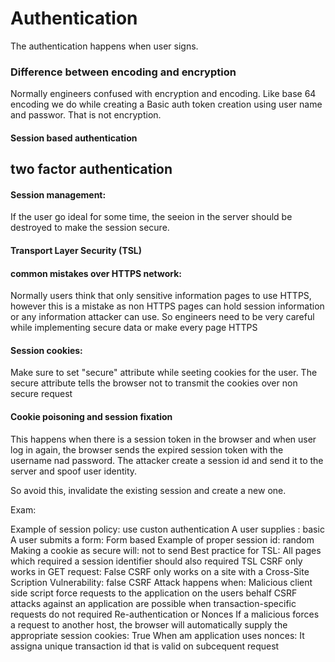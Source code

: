 # Authentication

The authentication happens when user signs.


### Difference between encoding and encryption

Normally engineers confused with encryption and encoding. Like base 64 encoding we do while creating a Basic auth token creation using user name and passwor.
That is not encryption.


#### Session based authentication


## two factor authentication


#### Session management:
If the user go ideal for some time, the seeion in the server should be destroyed to make the session secure.


#### Transport Layer Security (TSL)


#### common mistakes over HTTPS network:
Normally users think that only sensitive information pages to use HTTPS, however this is a mistake as non HTTPS pages can hold session information or any information attacker can use.
So engineers need to be very careful while implementing secure data or make every page HTTPS

#### Session cookies:

Make sure to set "secure" attribute while seeting cookies for the user. The secure attribute tells the browser not to transmit the cookies over non secure request


#### Cookie poisoning and session fixation

This happens when there is a session token in the browser and when user log in again, the browser sends the expired session token with the username nad password.
The attacker create a session id and send it to the server and spoof user identity.

So avoid this, invalidate the existing session and create a new one.



Exam:

Example of session policy: use custon authentication
A user supplies : basic
A user submits a form: Form based
Example of proper session id: random
Making a cookie as secure will:  not to send
Best practice for TSL: All pages which required a session identifier should also required TSL
CSRF only works in GET request: False
CSRF only works on a site with a Cross-Site Scription Vulnerability: false
CSRF Attack happens when: Malicious client side script force requests to the application on the users behalf
CSRF attacks against an application are possible when transaction-specific requests do not required Re-authentication or Nonces
If a malicious forces a request to another host, the browser will automatically supply the appropriate session cookies: True
When am application uses nonces: It assigna unique transaction id that is valid on subcequent request



